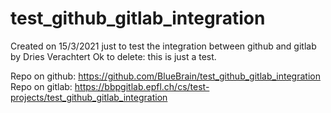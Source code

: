 # test_github_gitlab_integration

Created on 15/3/2021 just to test the integration between github and gitlab by Dries Verachtert
Ok to delete: this is just a test.

Repo on github: https://github.com/BlueBrain/test_github_gitlab_integration
Repo on gitlab: https://bbpgitlab.epfl.ch/cs/test-projects/test_github_gitlab_integration
